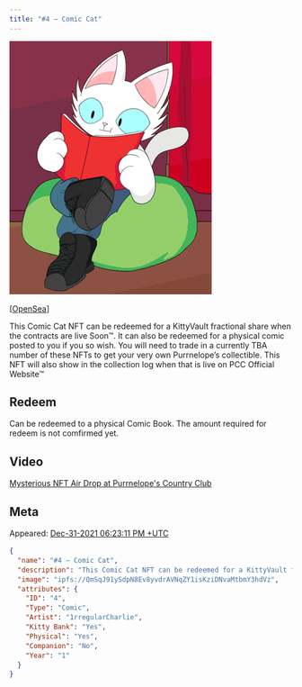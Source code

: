 ```yaml
---
title: "#4 – Comic Cat"
---
```


[![#4 – Comic Cat](../assets/kittyvalut-purrks/QmSqJ91ySdpN8Ev8yvdrAVNqZY1isKziDNvaMtbmY3hdVz_resize.gif)](https://ipfs.io/ipfs/QmSqJ91ySdpN8Ev8yvdrAVNqZY1isKziDNvaMtbmY3hdVz)

[[OpenSea](https://opensea.io/assets/0xda7d42b6167f1497346d7b2336a6d7a603026db1/3)]

This Comic Cat NFT can be redeemed for a KittyVault fractional share when the contracts are live Soon™. It can also be redeemed for a physical comic posted to you if you so wish. You will need to trade in a currently TBA number of these NFTs to get your very own Purrnelope’s collectible. This NFT will also show in the collection log when that is live on PCC Official Website™

## Redeem

Can be redeemed to a physical Comic Book. The amount required for redeem is not comfirmed yet.

## Video

[Mysterious NFT Air Drop at Purrnelope's Country Club](/posts/explained/202201-mysterious-nft)

## Meta

Appeared: [Dec-31-2021 06:23:11 PM +UTC](https://etherscan.io/tx/0x294f451402e0c930868171481a4ffb7f45352422a5b32626b509416a16d49cea)

```json title="ipfs://QmYKPHnSJQDczL6A7sB5eYD2JCtcyQ5ujrXJxES84vXtii"
{
  "name": "#4 – Comic Cat",
  "description": "This Comic Cat NFT can be redeemed for a KittyVault fractional share when the contracts are live Soon™. It can also be redeemed for a physical comic posted to you if you so wish. You will need to trade in a currently TBA number of these NFTs to get your very own Purrnelope’s collectible. This NFT will also show in the collection log when that is live on our website™",
  "image": "ipfs://QmSqJ91ySdpN8Ev8yvdrAVNqZY1isKziDNvaMtbmY3hdVz",
  "attributes": {
    "ID": "4",
    "Type": "Comic",
    "Artist": "1rregularCharlie",
    "Kitty Bank": "Yes",
    "Physical": "Yes",
    "Companion": "No",
    "Year": "1"
  }
}
```
